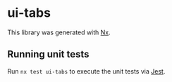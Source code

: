 # ui-tabs

This library was generated with [Nx](https://nx.dev).

## Running unit tests

Run `nx test ui-tabs` to execute the unit tests via [Jest](https://jestjs.io).
